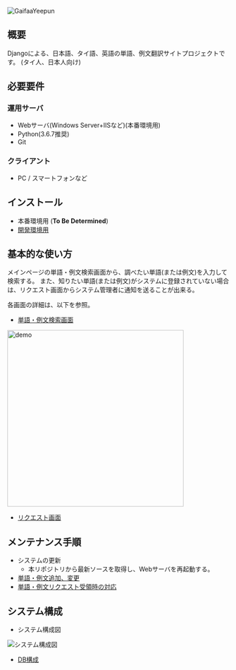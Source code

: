 ![GaifaaYeepun](https://user-images.githubusercontent.com/42882840/80269234-b4ad1c80-86e8-11ea-8a02-567b854170d5.png)

## 概要
Djangoによる、日本語、タイ語、英語の単語、例文翻訳サイトプロジェクトです。
(タイ人、日本人向け)

## 必要要件
### 運用サーバ

* Webサーバ(Windows Server+IISなど)(本番環境用)
* Python(3.6.7推奨)
* Git

### クライアント

* PC / スマートフォンなど


## インストール
- 本番環境用 (**To Be Determined**)
- [開発環境用](./docs/ja/install_develop.md)


## 基本的な使い方
メインページの単語・例文検索画面から、調べたい単語(または例文)を入力して検索する。
また、知りたい単語(または例文)がシステムに登録されていない場合は、リクエスト画面からシステム管理者に通知を送ることが出来る。

各画面の詳細は、以下を参照。
- [単語・例文検索画面](./docs/ja/howtouse_search.md)
<img src ="https://user-images.githubusercontent.com/42882840/80295910-d8886500-87b1-11ea-8411-2e3267855189.gif" alt="demo" width="400">

- [リクエスト画面](./docs/ja/howtouse_request.md)


## メンテナンス手順
- システムの更新
  - 本リポジトリから最新ソースを取得し、Webサーバを再起動する。
- [単語・例文追加、変更](./docs/ja/maintenance_dataedit.md)
- [単語・例文リクエスト受領時の対応](./docs/ja/maintenance_reqrecieved.md)


## システム構成
- システム構成図

![システム構成図](https://docs.google.com/drawings/d/e/2PACX-1vSLFh_yZhKKi0L7hnfksXXx2Rjc6bimx0RjocQRpwrI5KxMZSzmARUx9lNiZXjq-8R6oSboAkMqkxgV/pub?w=646&h=480)

- [DB構成](./docs/ja/database.md)
